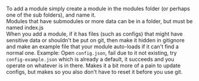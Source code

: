 To add a module simply create a module in the modules folder (or perhaps one of the sub folders), and name it.  
Modules that have submodules or more data can be in a folder, but must be named index.js  
When you add a module, if it has files (such as configs) that might have sensitive data or shouldn't be put on git, then make it hidden in gitignore and make an example file that your module auto-loads if it can't find a normal one. Example: Open `config.json`, fail due to it not existing, try `config-example.json` which is already a default, it succeeds and you operate on whatever is in there. Makes it a bit more of a pain to update configs, but makes so you also don't have to reset it before you use git.